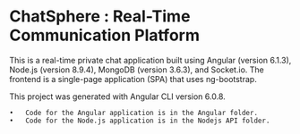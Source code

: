# ChatSphere : Real-Time Communication Platform

This is a real-time private chat application built using Angular (version 6.1.3), Node.js (version 8.9.4), MongoDB (version 3.6.3), and Socket.io. The frontend is a single-page application (SPA) that uses ng-bootstrap.

This project was generated with Angular CLI version 6.0.8.

	•	Code for the Angular application is in the Angular folder.
	•	Code for the Node.js application is in the Nodejs API folder.
